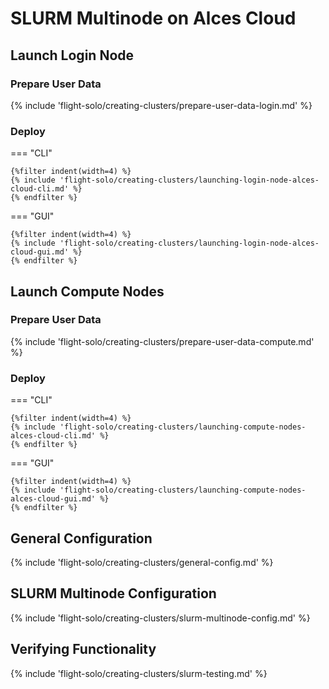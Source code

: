 # SLURM Multinode on Alces Cloud

## Launch Login Node

### Prepare User Data

{% include 'flight-solo/creating-clusters/prepare-user-data-login.md' %}

### Deploy

=== "CLI"

    {%filter indent(width=4) %}
    {% include 'flight-solo/creating-clusters/launching-login-node-alces-cloud-cli.md' %}
    {% endfilter %}

=== "GUI"

    {%filter indent(width=4) %}
    {% include 'flight-solo/creating-clusters/launching-login-node-alces-cloud-gui.md' %}
    {% endfilter %}

## Launch Compute Nodes

### Prepare User Data

{% include 'flight-solo/creating-clusters/prepare-user-data-compute.md' %}

### Deploy

=== "CLI"

    {%filter indent(width=4) %}
    {% include 'flight-solo/creating-clusters/launching-compute-nodes-alces-cloud-cli.md' %}
    {% endfilter %}

=== "GUI"

    {%filter indent(width=4) %}
    {% include 'flight-solo/creating-clusters/launching-compute-nodes-alces-cloud-gui.md' %}
    {% endfilter %}

## General Configuration

{% include 'flight-solo/creating-clusters/general-config.md' %}

## SLURM Multinode Configuration

{% include 'flight-solo/creating-clusters/slurm-multinode-config.md' %}

## Verifying Functionality

{% include 'flight-solo/creating-clusters/slurm-testing.md' %}
